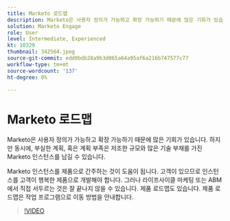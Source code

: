 ```yaml
---
title: Marketo 로드맵
description: Marketo은 사용자 정의가 가능하고 확장 가능하기 때문에 많은 기회가 있습니다. 그러나 동시에, 부실한 계획, 또는 계획 부족은 당신을 떠날 수 있습니다 ... (설명은 60~160 자 사이여야 합니다)
solution: Marketo Engage
role: User
level: Intermediate, Experienced
kt: 10329
thumbnail: 342564.jpeg
source-git-commit: edd0bdb28a9b3d065a64a95af6a216b747577c77
workflow-type: tm+mt
source-wordcount: '137'
ht-degree: 0%

---
```


# Marketo 로드맵

Marketo은 사용자 정의가 가능하고 확장 가능하기 때문에 많은 기회가 있습니다. 하지만 동시에, 부실한 계획, 혹은 계획 부족은 저조한 규모와 많은 기술 부채를 가진 Marketo 인스턴스를 남길 수 있습니다.

Marketo 인스턴스를 제품으로 간주하는 것이 도움이 됩니다. 고객이 있으므로 인스턴스를 고객이 행복한 제품으로 개발해야 합니다. 그러나 라이프사이클 마케팅 또는 ABM에서 직접 서두르는 것은 잘 끝나지 않을 수 있습니다. 제품 로드맵도 있습니다. 제품 로드맵은 작업 프로그램으로 이동 방법을 안내합니다.

>[!VIDEO](https://video.tv.adobe.com/v/342564/?quality=12&learn=on)
